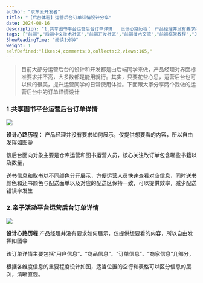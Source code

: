 ```yaml
---
author: "京东云开发者"
title: "【后台体验】运营后台订单详情设计分享"
date: 2024-08-16
description: "1.共享图书平台运营后台订单详情 ﻿ ﻿﻿ 设计心路历程： 产品经理并没有要求如何展示，仅提供想要看的内容，所以自由发挥如图😁 该后台面向对象主要是仓库运营和图书运营人员，核心关注改订单包含哪些书籍以"
tags: ["前端","后端中文技术社区","前端开发社区","前端技术交流","前端框架教程","JavaScript 学习资源","CSS 技巧与最佳实践","HTML5 最新动态","前端工程师职业发展","开源前端项目","前端技术趋势"]
ShowReadingTime: "阅读1分钟"
weight: 1
selfDefined:"likes:4,comments:0,collects:2,views:165,"
---
```

> 目前大部分运营后台的设计和开发都是由后端同学来做，产品经理对界面标准要求并不高，大多数都是能用就行。其实，只要花些心思，运营后台也可以做的很美，提升运营同学的日常使用体验。下面跟大家分享两个我做的运营后台中的订单详情设计

### 1.共享图书平台运营后台订单详情

![](/images/jueJin/5678947714c845c.png)

**设计心路历程**： 产品经理并没有要求如何展示，仅提供想要看的内容，所以自由发挥如图😁

该后台面向对象主要是仓库运营和图书运营人员，核心关注改订单包含哪些书籍以及数量，

送书信息和取书以不同颜色分开展示，方便运营人员快速查看对应信息，同时送书颜色和还书颜色与配送面单以及对应的配送区保持一致，可以提供效率，减少配送错误率发生

### 2.亲子活动平台运营后台订单详情

![](/images/jueJin/e2163a55c887497.png)

**设计心路历程** 产品经理并没有要求如何展示，仅提供想要看的内容，所以自由发挥如图😁

该订单详情主要包括“用户信息”、“商品信息”、“订单信息”、“商家信息”几部分，

根据各维度信息的重要程度设计如图，适当位置的空行和表格可以区分信息的层次，清晰直观。